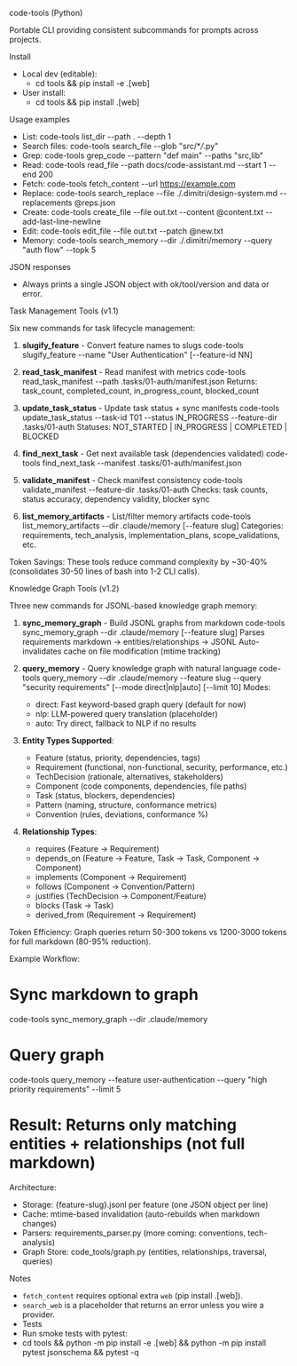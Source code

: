 code-tools (Python)

Portable CLI providing consistent subcommands for prompts across projects.

Install

- Local dev (editable):
  - cd tools && pip install -e .[web]
- User install:
  - cd tools && pip install .[web]

Usage examples

- List: code-tools list_dir --path . --depth 1
- Search files: code-tools search_file --glob "src/\*_/_.py"
- Grep: code-tools grep_code --pattern "def main" --paths "src,lib"
- Read: code-tools read_file --path docs/code-assistant.md --start 1 --end 200
- Fetch: code-tools fetch_content --url <https://example.com>
- Replace: code-tools search_replace --file ./.dimitri/design-system.md --replacements @reps.json
- Create: code-tools create_file --file out.txt --content @content.txt --add-last-line-newline
- Edit: code-tools edit_file --file out.txt --patch @new.txt
- Memory: code-tools search_memory --dir ./.dimitri/memory --query "auth flow" --topk 5

JSON responses

- Always prints a single JSON object with ok/tool/version and data or error.

Task Management Tools (v1.1)

Six new commands for task lifecycle management:

1. **slugify_feature** - Convert feature names to slugs
   code-tools slugify_feature --name "User Authentication" [--feature-id NN]

2. **read_task_manifest** - Read manifest with metrics
   code-tools read_task_manifest --path .tasks/01-auth/manifest.json
   Returns: task_count, completed_count, in_progress_count, blocked_count

3. **update_task_status** - Update task status + sync manifests
   code-tools update_task_status --task-id T01 --status IN_PROGRESS --feature-dir .tasks/01-auth
   Statuses: NOT_STARTED | IN_PROGRESS | COMPLETED | BLOCKED

4. **find_next_task** - Get next available task (dependencies validated)
   code-tools find_next_task --manifest .tasks/01-auth/manifest.json

5. **validate_manifest** - Check manifest consistency
   code-tools validate_manifest --feature-dir .tasks/01-auth
   Checks: task counts, status accuracy, dependency validity, blocker sync

6. **list_memory_artifacts** - List/filter memory artifacts
   code-tools list_memory_artifacts --dir .claude/memory [--feature slug]
   Categories: requirements, tech_analysis, implementation_plans, scope_validations, etc.

Token Savings: These tools reduce command complexity by ~30-40% (consolidates 30-50 lines of bash into 1-2 CLI calls).

Knowledge Graph Tools (v1.2)

Three new commands for JSONL-based knowledge graph memory:

1. **sync_memory_graph** - Build JSONL graphs from markdown
   code-tools sync_memory_graph --dir .claude/memory [--feature slug]
   Parses requirements markdown → entities/relationships → JSONL
   Auto-invalidates cache on file modification (mtime tracking)

2. **query_memory** - Query knowledge graph with natural language
   code-tools query_memory --dir .claude/memory --feature slug --query "security requirements" [--mode direct|nlp|auto] [--limit 10]
   Modes:
   - direct: Fast keyword-based graph query (default for now)
   - nlp: LLM-powered query translation (placeholder)
   - auto: Try direct, fallback to NLP if no results

3. **Entity Types Supported**:
   - Feature (status, priority, dependencies, tags)
   - Requirement (functional, non-functional, security, performance, etc.)
   - TechDecision (rationale, alternatives, stakeholders)
   - Component (code components, dependencies, file paths)
   - Task (status, blockers, dependencies)
   - Pattern (naming, structure, conformance metrics)
   - Convention (rules, deviations, conformance %)

4. **Relationship Types**:
   - requires (Feature → Requirement)
   - depends_on (Feature → Feature, Task → Task, Component → Component)
   - implements (Component → Requirement)
   - follows (Component → Convention/Pattern)
   - justifies (TechDecision → Component/Feature)
   - blocks (Task → Task)
   - derived_from (Requirement → Requirement)

Token Efficiency: Graph queries return 50-300 tokens vs 1200-3000 tokens for full markdown (80-95% reduction).

Example Workflow:

# Sync markdown to graph

code-tools sync_memory_graph --dir .claude/memory

# Query graph

code-tools query_memory --feature user-authentication --query "high priority requirements" --limit 5

# Result: Returns only matching entities + relationships (not full markdown)

Architecture:

- Storage: {feature-slug}.jsonl per feature (one JSON object per line)
- Cache: mtime-based invalidation (auto-rebuilds when markdown changes)
- Parsers: requirements_parser.py (more coming: conventions, tech-analysis)
- Graph Store: code_tools/graph.py (entities, relationships, traversal, queries)

Notes

- `fetch_content` requires optional extra `web` (pip install .[web]).
- `search_web` is a placeholder that returns an error unless you wire a provider.
- Tests
- Run smoke tests with pytest:
- cd tools && python -m pip install -e .[web] && python -m pip install pytest jsonschema && pytest -q
